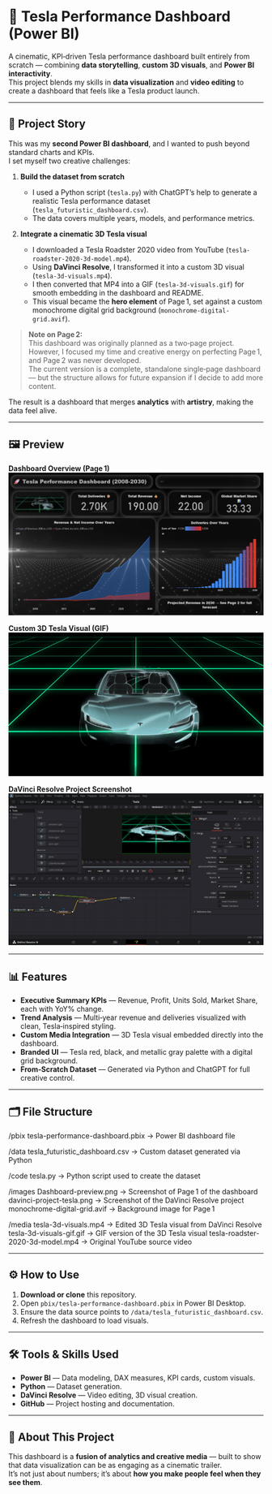 # 🚗 Tesla Performance Dashboard (Power BI)

A cinematic, KPI‑driven Tesla performance dashboard built entirely from scratch — combining **data storytelling**, **custom 3D visuals**, and **Power BI interactivity**.  
This project blends my skills in **data visualization** and **video editing** to create a dashboard that feels like a Tesla product launch.

---

## 📖 Project Story

This was my **second Power BI dashboard**, and I wanted to push beyond standard charts and KPIs.  
I set myself two creative challenges:  

1. **Build the dataset from scratch**  
   - I used a Python script (`tesla.py`) with ChatGPT’s help to generate a realistic Tesla performance dataset (`tesla_futuristic_dashboard.csv`).  
   - The data covers multiple years, models, and performance metrics.

2. **Integrate a cinematic 3D Tesla visual**  
   - I downloaded a Tesla Roadster 2020 video from YouTube (`tesla-roadster-2020-3d-model.mp4`).  
   - Using **DaVinci Resolve**, I transformed it into a custom 3D visual (`tesla-3d-visuals.mp4`).  
   - I then converted that MP4 into a GIF (`tesla-3d-visuals.gif`) for smooth embedding in the dashboard and README.  
   - This visual became the **hero element** of Page 1, set against a custom monochrome digital grid background (`monochrome-digital-grid.avif`).

> **Note on Page 2:**  
> This dashboard was originally planned as a two‑page project.  
> However, I focused my time and creative energy on perfecting Page 1, and Page 2 was never developed.  
> The current version is a complete, standalone single‑page dashboard — but the structure allows for future expansion if I decide to add more content.

The result is a dashboard that merges **analytics** with **artistry**, making the data feel alive.

---

## 🖼 Preview

**Dashboard Overview (Page 1)**  
![Dashboard Preview](https://raw.githubusercontent.com/azxigen/Tesla-Performance-Dashboard/assets/Dashboard-preview.png)

**Custom 3D Tesla Visual (GIF)**  
![Tesla 3D Visuals](tesla-3d-visuals-gif.gif)

**DaVinci Resolve Project Screenshot**  
![Davinci Preview](davinci-project-tesla.png)

---

## 📊 Features

- **Executive Summary KPIs** — Revenue, Profit, Units Sold, Market Share, each with YoY% change.
- **Trend Analysis** — Multi‑year revenue and deliveries visualized with clean, Tesla‑inspired styling.
- **Custom Media Integration** — 3D Tesla visual embedded directly into the dashboard.
- **Branded UI** — Tesla red, black, and metallic gray palette with a digital grid background.
- **From‑Scratch Dataset** — Generated via Python and ChatGPT for full creative control.

---

## 🗂 File Structure

/pbix
   tesla-performance-dashboard.pbix      → Power BI dashboard file

/data
   tesla_futuristic_dashboard.csv        → Custom dataset generated via Python

/code
   tesla.py                               → Python script used to create the dataset

/images
   Dashboard-preview.png                  → Screenshot of Page 1 of the dashboard
   davinci-project-tesla.png               → Screenshot of the DaVinci Resolve project
   monochrome-digital-grid.avif            → Background image for Page 1

/media
   tesla-3d-visuals.mp4                    → Edited 3D Tesla visual from DaVinci Resolve
   tesla-3d-visuals-gif.gif                    → GIF version of the 3D Tesla visual
   tesla-roadster-2020-3d-model.mp4        → Original YouTube source video

---

## ⚙️ How to Use

1. **Download or clone** this repository.
2. Open `pbix/tesla-performance-dashboard.pbix` in Power BI Desktop.
3. Ensure the data source points to `/data/tesla_futuristic_dashboard.csv`.
4. Refresh the dashboard to load visuals.

---

## 🛠 Tools & Skills Used

- **Power BI** — Data modeling, DAX measures, KPI cards, custom visuals.
- **Python** — Dataset generation.
- **DaVinci Resolve** — Video editing, 3D visual creation.
- **GitHub** — Project hosting and documentation.

---

## 📌 About This Project

This dashboard is a **fusion of analytics and creative media** — built to show that data visualization can be as engaging as a cinematic trailer.  
It’s not just about numbers; it’s about **how you make people feel when they see them**.
